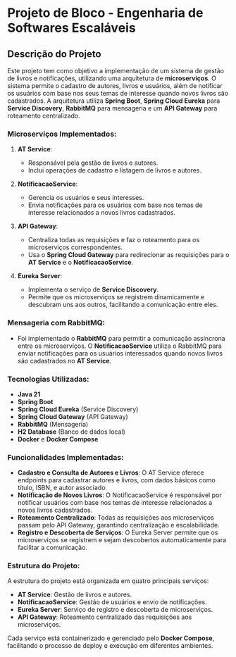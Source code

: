 # Projeto de Bloco - Engenharia de Softwares Escaláveis

## Descrição do Projeto

Este projeto tem como objetivo a implementação de um sistema de gestão de livros e notificações, utilizando uma arquitetura de **microserviços**. O sistema permite o cadastro de autores, livros e usuários, além de notificar os usuários com base nos seus temas de interesse quando novos livros são cadastrados. A arquitetura utiliza **Spring Boot**, **Spring Cloud Eureka** para **Service Discovery**, **RabbitMQ** para mensageria e um **API Gateway** para roteamento centralizado.

### Microserviços Implementados:

1. **AT Service**:
   - Responsável pela gestão de livros e autores.
   - Inclui operações de cadastro e listagem de livros e autores.

2. **NotificacaoService**:
   - Gerencia os usuários e seus interesses.
   - Envia notificações para os usuários com base nos temas de interesse relacionados a novos livros cadastrados.

3. **API Gateway**:
   - Centraliza todas as requisições e faz o roteamento para os microserviços correspondentes.
   - Usa o **Spring Cloud Gateway** para redirecionar as requisições para o **AT Service** e o **NotificacaoService**.

4. **Eureka Server**:
   - Implementa o serviço de **Service Discovery**.
   - Permite que os microserviços se registrem dinamicamente e descubram uns aos outros, facilitando a comunicação entre eles.

### Mensageria com RabbitMQ:

- Foi implementado o **RabbitMQ** para permitir a comunicação assíncrona entre os microserviços. O **NotificacaoService** utiliza o RabbitMQ para enviar notificações para os usuários interessados quando novos livros são cadastrados no **AT Service**.

### Tecnologias Utilizadas:

- **Java 21**
- **Spring Boot**
- **Spring Cloud Eureka** (Service Discovery)
- **Spring Cloud Gateway** (API Gateway)
- **RabbitMQ** (Mensageria)
- **H2 Database** (Banco de dados local)
- **Docker** e **Docker Compose**

### Funcionalidades Implementadas:

- **Cadastro e Consulta de Autores e Livros**: O AT Service oferece endpoints para cadastrar autores e livros, com dados básicos como título, ISBN, e autor associado.
- **Notificação de Novos Livros**: O NotificacaoService é responsável por notificar usuários com base nos temas de interesse relacionados a novos livros cadastrados.
- **Roteamento Centralizado**: Todas as requisições aos microserviços passam pelo API Gateway, garantindo centralização e escalabilidade.
- **Registro e Descoberta de Serviços**: O Eureka Server permite que os microserviços se registrem e sejam descobertos automaticamente para facilitar a comunicação.

### Estrutura do Projeto:

A estrutura do projeto está organizada em quatro principais serviços:

- **AT Service**: Gestão de livros e autores.
- **NotificacaoService**: Gestão de usuários e envio de notificações.
- **Eureka Server**: Serviço de registro e descoberta de microserviços.
- **API Gateway**: Roteamento centralizado das requisições aos microserviços.

Cada serviço está containerizado e gerenciado pelo **Docker Compose**, facilitando o processo de deploy e execução em diferentes ambientes.

